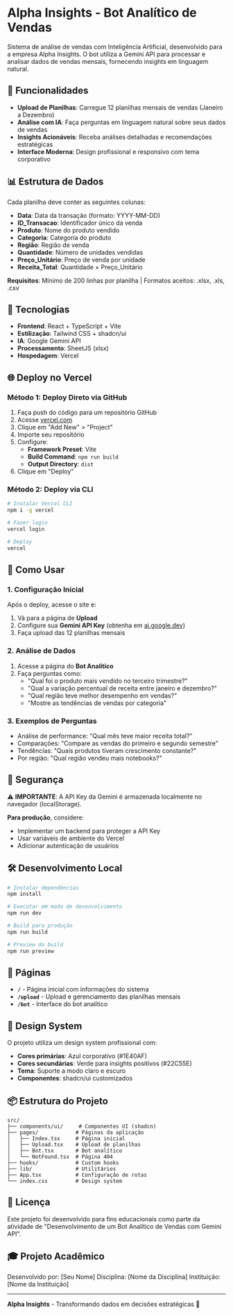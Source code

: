 # Alpha Insights - Bot Analítico de Vendas

Sistema de análise de vendas com Inteligência Artificial, desenvolvido para a empresa Alpha Insights. O bot utiliza a Gemini API para processar e analisar dados de vendas mensais, fornecendo insights em linguagem natural.

## 🚀 Funcionalidades

- **Upload de Planilhas**: Carregue 12 planilhas mensais de vendas (Janeiro a Dezembro)
- **Análise com IA**: Faça perguntas em linguagem natural sobre seus dados de vendas
- **Insights Acionáveis**: Receba análises detalhadas e recomendações estratégicas
- **Interface Moderna**: Design profissional e responsivo com tema corporativo

## 📊 Estrutura de Dados

Cada planilha deve conter as seguintes colunas:

- **Data**: Data da transação (formato: YYYY-MM-DD)
- **ID_Transacao**: Identificador único da venda
- **Produto**: Nome do produto vendido
- **Categoria**: Categoria do produto
- **Região**: Região de venda
- **Quantidade**: Número de unidades vendidas
- **Preço_Unitário**: Preço de venda por unidade
- **Receita_Total**: Quantidade × Preço_Unitário

**Requisitos**: Mínimo de 200 linhas por planilha | Formatos aceitos: .xlsx, .xls, .csv

## 🔧 Tecnologias

- **Frontend**: React + TypeScript + Vite
- **Estilização**: Tailwind CSS + shadcn/ui
- **IA**: Google Gemini API
- **Processamento**: SheetJS (xlsx)
- **Hospedagem**: Vercel

## 🌐 Deploy no Vercel

### Método 1: Deploy Direto via GitHub

1. Faça push do código para um repositório GitHub
2. Acesse [vercel.com](https://vercel.com)
3. Clique em "Add New" > "Project"
4. Importe seu repositório
5. Configure:
   - **Framework Preset**: Vite
   - **Build Command**: `npm run build`
   - **Output Directory**: `dist`
6. Clique em "Deploy"

### Método 2: Deploy via CLI

```bash
# Instalar Vercel CLI
npm i -g vercel

# Fazer login
vercel login

# Deploy
vercel
```

## 📝 Como Usar

### 1. Configuração Inicial

Após o deploy, acesse o site e:

1. Vá para a página de **Upload**
2. Configure sua **Gemini API Key** (obtenha em [ai.google.dev](https://ai.google.dev))
3. Faça upload das 12 planilhas mensais

### 2. Análise de Dados

1. Acesse a página do **Bot Analítico**
2. Faça perguntas como:
   - "Qual foi o produto mais vendido no terceiro trimestre?"
   - "Qual a variação percentual de receita entre janeiro e dezembro?"
   - "Qual região teve melhor desempenho em vendas?"
   - "Mostre as tendências de vendas por categoria"

### 3. Exemplos de Perguntas

- Análise de performance: "Qual mês teve maior receita total?"
- Comparações: "Compare as vendas do primeiro e segundo semestre"
- Tendências: "Quais produtos tiveram crescimento constante?"
- Por região: "Qual região vendeu mais notebooks?"

## 🔐 Segurança

⚠️ **IMPORTANTE**: A API Key da Gemini é armazenada localmente no navegador (localStorage). 

**Para produção**, considere:
- Implementar um backend para proteger a API Key
- Usar variáveis de ambiente do Vercel
- Adicionar autenticação de usuários

## 🛠️ Desenvolvimento Local

```bash
# Instalar dependências
npm install

# Executar em modo de desenvolvimento
npm run dev

# Build para produção
npm run build

# Preview do build
npm run preview
```

## 📱 Páginas

- **`/`** - Página inicial com informações do sistema
- **`/upload`** - Upload e gerenciamento das planilhas mensais
- **`/bot`** - Interface do bot analítico

## 🎨 Design System

O projeto utiliza um design system profissional com:

- **Cores primárias**: Azul corporativo (#1E40AF)
- **Cores secundárias**: Verde para insights positivos (#22C55E)
- **Tema**: Suporte a modo claro e escuro
- **Componentes**: shadcn/ui customizados

## 📦 Estrutura do Projeto

```
src/
├── components/ui/     # Componentes UI (shadcn)
├── pages/            # Páginas da aplicação
│   ├── Index.tsx     # Página inicial
│   ├── Upload.tsx    # Upload de planilhas
│   ├── Bot.tsx       # Bot analítico
│   └── NotFound.tsx  # Página 404
├── hooks/            # Custom hooks
├── lib/              # Utilitários
├── App.tsx           # Configuração de rotas
└── index.css         # Design system
```

## 📄 Licença

Este projeto foi desenvolvido para fins educacionais como parte da atividade de "Desenvolvimento de um Bot Analítico de Vendas com Gemini API".

## 🎓 Projeto Acadêmico

Desenvolvido por: [Seu Nome]
Disciplina: [Nome da Disciplina]
Instituição: [Nome da Instituição]

---

**Alpha Insights** - Transformando dados em decisões estratégicas 🚀
